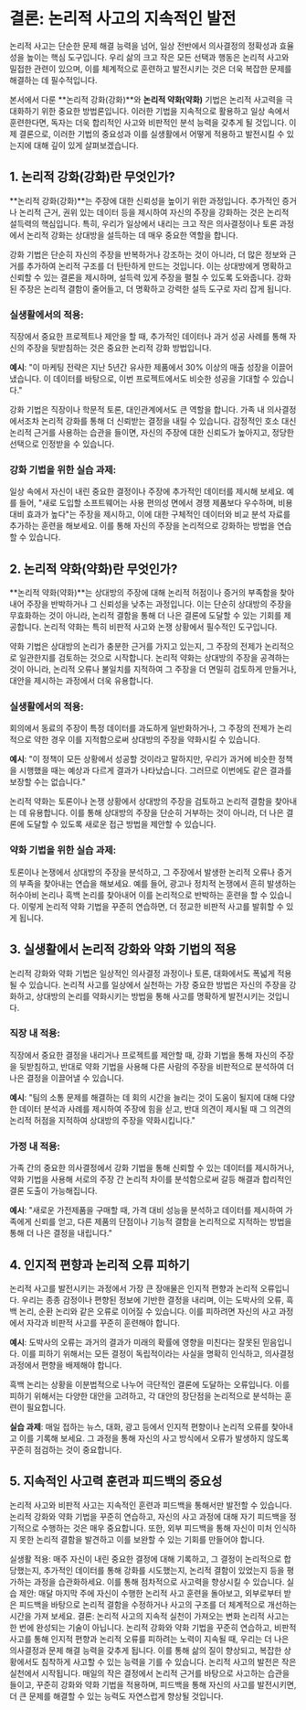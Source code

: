 

# 결론: 논리적 사고의 지속적인 발전 

논리적 사고는 단순한 문제 해결 능력을 넘어, 일상 전반에서 의사결정의 정확성과 효율성을 높이는 핵심 도구입니다. 우리 삶의 크고 작은 모든 선택과 행동은 논리적 사고와 밀접한 관련이 있으며, 이를 체계적으로 훈련하고 발전시키는 것은 더욱 복잡한 문제를 해결하는 데 필수적입니다.

본서에서 다룬 **논리적 강화(강화)**와 **논리적 약화(약화)** 기법은 논리적 사고력을 극대화하기 위한 중요한 방법론입니다. 이러한 기법을 지속적으로 활용하고 일상 속에서 훈련한다면, 독자는 더욱 합리적인 사고와 비판적인 분석 능력을 갖추게 될 것입니다. 이제 결론으로, 이러한 기법의 중요성과 이를 실생활에서 어떻게 적용하고 발전시킬 수 있는지에 대해 깊이 있게 살펴보겠습니다.

## 1. 논리적 강화(강화)란 무엇인가?

**논리적 강화(강화)**는 주장에 대한 신뢰성을 높이기 위한 과정입니다. 추가적인 증거나 논리적 근거, 권위 있는 데이터 등을 제시하여 자신의 주장을 강화하는 것은 논리적 설득력의 핵심입니다. 특히, 우리가 일상에서 내리는 크고 작은 의사결정이나 토론 과정에서 논리적 강화는 상대방을 설득하는 데 매우 중요한 역할을 합니다.

강화 기법은 단순히 자신의 주장을 반복하거나 강조하는 것이 아니라, 더 많은 정보와 근거를 추가하여 논리적 구조를 더 탄탄하게 만드는 것입니다. 이는 상대방에게 명확하고 신뢰할 수 있는 결론을 제시하며, 설득력 있게 주장을 펼칠 수 있도록 도와줍니다. 강화된 주장은 논리적 결함이 줄어들고, 더 명확하고 강력한 설득 도구로 자리 잡게 됩니다.

### 실생활에서의 적용:

직장에서 중요한 프로젝트나 제안을 할 때, 추가적인 데이터나 과거 성공 사례를 통해 자신의 주장을 뒷받침하는 것은 중요한 논리적 강화 방법입니다.

**예시**: "이 마케팅 전략은 지난 5년간 유사한 제품에서 30% 이상의 매출 성장을 이끌어냈습니다. 이 데이터를 바탕으로, 이번 프로젝트에서도 비슷한 성공을 기대할 수 있습니다."

강화 기법은 직장이나 학문적 토론, 대인관계에서도 큰 역할을 합니다. 가족 내 의사결정에서조차 논리적 강화를 통해 더 신뢰받는 결정을 내릴 수 있습니다. 감정적인 호소 대신 논리적 근거를 사용하는 습관을 들이면, 자신의 주장에 대한 신뢰도가 높아지고, 정당한 선택으로 인정받을 수 있습니다.

### 강화 기법을 위한 실습 과제:

일상 속에서 자신이 내린 중요한 결정이나 주장에 추가적인 데이터를 제시해 보세요. 예를 들어, "새로 도입할 소프트웨어는 사용 편의성 면에서 경쟁 제품보다 우수하며, 비용 대비 효과가 높다"는 주장을 제시하고, 이에 대한 구체적인 데이터와 비교 분석 자료를 추가하는 훈련을 해보세요. 이를 통해 자신의 주장을 논리적으로 강화하는 방법을 연습할 수 있습니다.

## 2. 논리적 약화(약화)란 무엇인가?

**논리적 약화(약화)**는 상대방의 주장에 대해 논리적 허점이나 증거의 부족함을 찾아내어 주장을 반박하거나 그 신뢰성을 낮추는 과정입니다. 이는 단순히 상대방의 주장을 무효화하는 것이 아니라, 논리적 결함을 통해 더 나은 결론에 도달할 수 있는 기회를 제공합니다. 논리적 약화는 특히 비판적 사고와 논쟁 상황에서 필수적인 도구입니다.

약화 기법은 상대방의 논리가 충분한 근거를 가지고 있는지, 그 주장의 전제가 논리적으로 일관한지를 검토하는 것으로 시작합니다. 논리적 약화는 상대방의 주장을 공격하는 것이 아니라, 논리적 오류나 불일치를 지적하여 그 주장을 더 면밀히 검토하게 만들거나, 대안을 제시하는 과정에서 더욱 유용합니다.

### 실생활에서의 적용:

회의에서 동료의 주장이 특정 데이터를 과도하게 일반화하거나, 그 주장의 전제가 논리적으로 약한 경우 이를 지적함으로써 상대방의 주장을 약화시킬 수 있습니다.

**예시**: "이 정책이 모든 상황에서 성공할 것이라고 말하지만, 우리가 과거에 비슷한 정책을 시행했을 때는 예상과 다르게 결과가 나타났습니다. 그러므로 이번에도 같은 결과를 보장할 수는 없습니다."

논리적 약화는 토론이나 논쟁 상황에서 상대방의 주장을 검토하고 논리적 결함을 찾아내는 데 유용합니다. 이를 통해 상대방의 주장을 단순히 거부하는 것이 아니라, 더 나은 결론에 도달할 수 있도록 새로운 접근 방법을 제안할 수 있습니다.

### 약화 기법을 위한 실습 과제:

토론이나 논쟁에서 상대방의 주장을 분석하고, 그 주장에서 발생한 논리적 오류나 증거의 부족을 찾아내는 연습을 해보세요. 예를 들어, 광고나 정치적 논쟁에서 흔히 발생하는 허수아비 논리나 흑백 논리를 찾아내어 이를 논리적으로 반박하는 훈련을 할 수 있습니다. 이렇게 논리적 약화 기법을 꾸준히 연습하면, 더 정교한 비판적 사고를 발휘할 수 있게 됩니다.

## 3. 실생활에서 논리적 강화와 약화 기법의 적용

논리적 강화와 약화 기법은 일상적인 의사결정 과정이나 토론, 대화에서도 폭넓게 적용될 수 있습니다. 논리적 사고를 일상에서 실천하는 가장 중요한 방법은 자신의 주장을 강화하고, 상대방의 논리를 약화시키는 방법을 통해 사고를 명확하게 발전시키는 것입니다.

### 직장 내 적용:

직장에서 중요한 결정을 내리거나 프로젝트를 제안할 때, 강화 기법을 통해 자신의 주장을 뒷받침하고, 반대로 약화 기법을 사용해 다른 사람의 주장을 비판적으로 분석하여 더 나은 결정을 이끌어낼 수 있습니다.

**예시**: "팀의 소통 문제를 해결하는 데 회의 시간을 늘리는 것이 도움이 될지에 대해 다양한 데이터 분석과 사례를 제시하여 주장에 힘을 싣고, 반대 의견이 제시될 때 그 의견의 논리적 허점을 지적하여 상대방의 주장을 약화시킵니다."

### 가정 내 적용:

가족 간의 중요한 의사결정에서 강화 기법을 통해 신뢰할 수 있는 데이터를 제시하거나, 약화 기법을 사용해 서로의 주장 간 논리적 차이를 분석함으로써 갈등 해결과 합리적인 결론 도출이 가능해집니다.

**예시**: "새로운 가전제품을 구매할 때, 가격 대비 성능을 분석하고 데이터를 제시하여 가족에게 신뢰를 얻고, 다른 제품의 단점이나 기능적 결함을 논리적으로 지적하는 방법을 통해 더 나은 결정을 내립니다."

## 4. 인지적 편향과 논리적 오류 피하기

논리적 사고를 발전시키는 과정에서 가장 큰 장애물은 인지적 편향과 논리적 오류입니다. 우리는 종종 감정이나 편향된 정보에 기반한 결정을 내리며, 이는 도박사의 오류, 흑백 논리, 순환 논리와 같은 오류로 이어질 수 있습니다. 이를 피하려면 자신의 사고 과정에서 자각과 비판적 사고를 꾸준히 훈련해야 합니다.

**예시**: 도박사의 오류는 과거의 결과가 미래의 확률에 영향을 미친다는 잘못된 믿음입니다. 이를 피하기 위해서는 모든 결정이 독립적이라는 사실을 명확히 인식하고, 의사결정 과정에서 편향을 배제해야 합니다.

흑백 논리는 상황을 이분법적으로 나누어 극단적인 결론에 도달하는 오류입니다. 이를 피하기 위해서는 다양한 대안을 고려하고, 각 대안의 장단점을 논리적으로 분석하는 훈련이 필요합니다.

**실습 과제**: 매일 접하는 뉴스, 대화, 광고 등에서 인지적 편향이나 논리적 오류를 찾아내고 이를 기록해 보세요. 그 과정을 통해 자신의 사고 방식에서 오류가 발생하지 않도록 꾸준히 점검하는 것이 중요합니다.

## 5. 지속적인 사고력 훈련과 피드백의 중요성

논리적 사고와 비판적 사고는 지속적인 훈련과 피드백을 통해서만 발전할 수 있습니다. 논리적 강화와 약화 기법을 꾸준히 연습하고, 자신의 사고 과정에 대해 자기 피드백을 정기적으로 수행하는 것은 매우 중요합니다. 또한, 외부 피드백을 통해 자신이 미처 인식하지 못한 논리적 결함을 발견하고 이를 보완할 수 있는 기회를 만들어야 합니다.

실생활 적용:
매주 자신이 내린 중요한 결정에 대해 기록하고, 그 결정이 논리적으로 합당했는지, 추가적인 데이터를 통해 강화를 시도했는지, 논리적 결함이 있었는지 등을 평가하는 과정을 습관화하세요. 이를 통해 점차적으로 사고력을 향상시킬 수 있습니다.
실습 제안:
매달 마지막 주에 자신이 수행한 논리적 사고 훈련을 돌아보고, 외부로부터 받은 피드백을 바탕으로 논리적 결함을 수정하거나 사고의 구조를 더 체계적으로 개선하는 시간을 가져 보세요.
결론: 논리적 사고의 지속적 실천이 가져오는 변화
논리적 사고는 한 번에 완성되는 기술이 아닙니다. 논리적 강화와 약화 기법을 꾸준히 연습하고, 비판적 사고를 통해 인지적 편향과 논리적 오류를 피하려는 노력이 지속될 때, 우리는 더 나은 의사결정과 문제 해결 능력을 갖추게 됩니다. 이를 통해 삶의 질이 향상되고, 복잡한 상황에서도 침착하게 사고할 수 있는 능력을 기를 수 있습니다.
논리적 사고의 발전은 작은 실천에서 시작됩니다. 매일의 작은 결정에서 논리적 근거를 바탕으로 사고하는 습관을 들이고, 꾸준히 강화와 약화 기법을 적용하며, 피드백을 통해 자신의 사고를 발전시키면, 더 큰 문제를 해결할 수 있는 능력도 자연스럽게 향상될 것입니다.